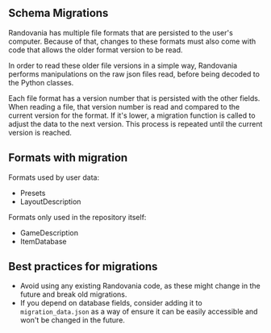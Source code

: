 
## Schema Migrations

Randovania has multiple file formats that are persisted to the user's computer.
Because of that, changes to these formats must also come with code that allows 
the older format version to be read.

In order to read these older file versions in a simple way, Randovania performs
manipulations on the raw json files read, before being decoded to the Python
classes. 

Each file format has a version number that is persisted with the other fields.
When reading a file, that version number is read and compared to the current
version for the format. If it's lower, a migration function is called to
adjust the data to the next version. This process is repeated until the current
version is reached.

## Formats with migration

Formats used by user data:

- Presets
- LayoutDescription

Formats only used in the repository itself:

- GameDescription
- ItemDatabase

## Best practices for migrations

- Avoid using any existing Randovania code, as these might change in the future
and break old migrations.
- If you depend on database fields, consider adding it to `migration_data.json`
as a way of ensure it can be easily accessible and won't be changed in the future.
